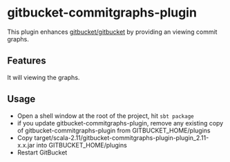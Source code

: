 # gitbucket-commitgraphs-plugin

This plugin enhances [gitbucket/gitbucket](https://github.com/gitbucket/gitbucket) by providing an viewing commit graphs.

## Features

It will viewing the graphs.

## Usage

- Open a shell window at the root of the project, hit `sbt package`
- if you update gitbucket-commitgraphs-plugin, remove any existing copy of gitbucket-commitgraphs-plugin from GITBUCKET_HOME/plugins
- Copy target/scala-2.11/gitbucket-commitgraphs-plugin-plugin_2.11-x.x.jar into GITBUCKET_HOME/plugins
- Restart GitBucket

